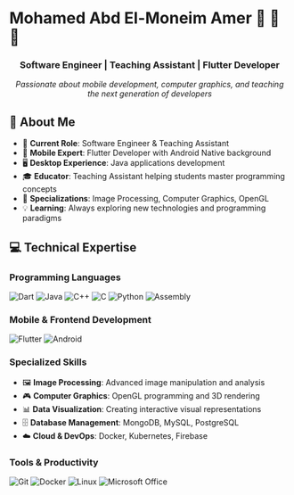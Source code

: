 #  Mohamed Abd El-Moneim Amer 👋 👋 👋

<h3 align="center">Software Engineer | Teaching Assistant | Flutter Developer</h3>
<p align="center">
  <em>Passionate about mobile development, computer graphics, and teaching the next generation of developers</em>
</p>

## 🚀 About Me

- 🔭 **Current Role**: Software Engineer & Teaching Assistant
- 📱 **Mobile Expert**: Flutter Developer with Android Native background
- 🖥️ **Desktop Experience**: Java applications development
- 🎓 **Educator**: Teaching Assistant helping students master programming concepts
- 🎯 **Specializations**: Image Processing, Computer Graphics, OpenGL
- 💡 **Learning**: Always exploring new technologies and programming paradigms


## 💻 Technical Expertise

### **Programming Languages**
![Dart](https://img.shields.io/badge/Dart-0175C2?style=for-the-badge&logo=dart&logoColor=white)
![Java](https://img.shields.io/badge/Java-ED8B00?style=for-the-badge&logo=openjdk&logoColor=white)
![C++](https://img.shields.io/badge/C++-00599C?style=for-the-badge&logo=c%2B%2B&logoColor=white)
![C](https://img.shields.io/badge/C-00599C?style=for-the-badge&logo=c&logoColor=white)
![Python](https://img.shields.io/badge/Python-3776AB?style=for-the-badge&logo=python&logoColor=white)
![Assembly](https://img.shields.io/badge/Assembly-654FF0?style=for-the-badge&logo=assemblyscript&logoColor=white)

### **Mobile & Frontend Development**
![Flutter](https://img.shields.io/badge/Flutter-02569B?style=for-the-badge&logo=flutter&logoColor=white)
![Android](https://img.shields.io/badge/Android-3DDC84?style=for-the-badge&logo=android&logoColor=white)

### **Specialized Skills**
- 🖼️ **Image Processing**: Advanced image manipulation and analysis
- 🎮 **Computer Graphics**: OpenGL programming and 3D rendering
- 📊 **Data Visualization**: Creating interactive visual representations
- 🗄️ **Database Management**: MongoDB, MySQL, PostgreSQL
- ☁️ **Cloud & DevOps**: Docker, Kubernetes, Firebase

### **Tools & Productivity**
![Git](https://img.shields.io/badge/Git-F05032?style=for-the-badge&logo=git&logoColor=white)
![Docker](https://img.shields.io/badge/Docker-2496ED?style=for-the-badge&logo=docker&logoColor=white)
![Linux](https://img.shields.io/badge/Linux-FCC624?style=for-the-badge&logo=linux&logoColor=black)
![Microsoft Office](https://img.shields.io/badge/Microsoft_Office-D83B01?style=for-the-badge&logo=microsoft-office&logoColor=white)

